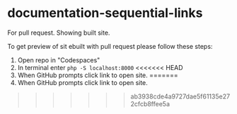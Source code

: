 # documentation-sequential-links
For pull request. Showing built site.

To get preview of sit ebuilt with pull request please follow these steps:
 1. Open repo in "Codespaces"
 2. In terminal enter ` php -S localhost:8000 `
<<<<<<< HEAD
 3. When GitHub prompts click link to open site.
=======
 3. When GitHub prompts click link to open site.
>>>>>>> ab3938cde4a9727dae5f61135e272cfcb8ffee5a
